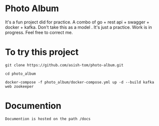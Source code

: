 # Photo Album
It's a fun project did for practice. A combo of go + rest api + swagger + docker + kafka. Don't take this as a model . It's just a practice.  Work is in progress. Feel free to correct me. 

# To try this project
```
git clone https://github.com/asish-tom/photo-album.git

cd photo_album

docker-compose -f photo_album/docker-compose.yml up -d --build kafka web zookeeper
```

# Documention
```
Documention is hosted on the path /docs
```
